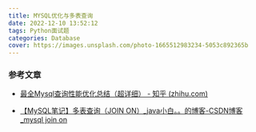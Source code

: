 ```yaml
---
title: MYSQL优化与多表查询
date: 2022-12-10 13:52:12
tags: Python面试题
categories: Database
cover: https://images.unsplash.com/photo-1665512983234-5053c892365b
---
```


### 参考文章

- [最全Mysql查询性能优化总结（超详细） - 知乎 (zhihu.com)](https://zhuanlan.zhihu.com/p/554034113)

- [【MySQL笔记】多表查询（JOIN ON）_java小白。。的博客-CSDN博客_mysql join on](https://blog.csdn.net/lijibai_/article/details/124555163)
